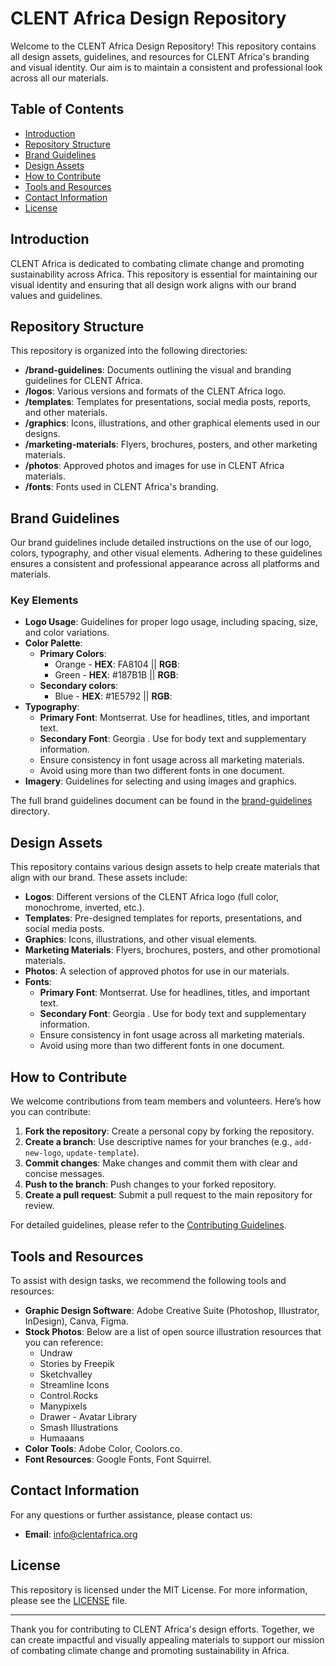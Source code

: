 # CLENT Africa Design Repository

Welcome to the CLENT Africa Design Repository! This repository contains all design assets, guidelines, and resources for CLENT Africa's branding and visual identity. Our aim is to maintain a consistent and professional look across all our materials.

## Table of Contents

- [Introduction](#introduction)
- [Repository Structure](#repository-structure)
- [Brand Guidelines](#brand-guidelines)
- [Design Assets](#design-assets)
- [How to Contribute](#how-to-contribute)
- [Tools and Resources](#tools-and-resources)
- [Contact Information](#contact-information)
- [License](#license)

## Introduction

CLENT Africa is dedicated to combating climate change and promoting sustainability across Africa. This repository is essential for maintaining our visual identity and ensuring that all design work aligns with our brand values and guidelines.

## Repository Structure

This repository is organized into the following directories:

- **/brand-guidelines**: Documents outlining the visual and branding guidelines for CLENT Africa.
- **/logos**: Various versions and formats of the CLENT Africa logo.
- **/templates**: Templates for presentations, social media posts, reports, and other materials.
- **/graphics**: Icons, illustrations, and other graphical elements used in our designs.
- **/marketing-materials**: Flyers, brochures, posters, and other marketing materials.
- **/photos**: Approved photos and images for use in CLENT Africa materials.
- **/fonts**: Fonts used in CLENT Africa's branding.

## Brand Guidelines

Our brand guidelines include detailed instructions on the use of our logo, colors, typography, and other visual elements. Adhering to these guidelines ensures a consistent and professional appearance across all platforms and materials.

### Key Elements

- **Logo Usage**: Guidelines for proper logo usage, including spacing, size, and color variations.
- **Color Palette**:
   * **Primary Colors**:
       * Orange - **HEX**: FA8104 || **RGB**:
       * Green -  **HEX**: #187B1B || **RGB**:
   * **Secondary colors**:
       * Blue - **HEX**: #1E5792 || **RGB**:
- **Typography**:
    * **Primary Font**: Montserrat. Use for headlines, titles, and important text.
    * **Secondary Font**: Georgia . Use for body text and supplementary information.
    *  Ensure consistency in font usage across all marketing materials.
    *  Avoid using more than two different fonts in one document.
- **Imagery**: Guidelines for selecting and using images and graphics.

The full brand guidelines document can be found in the [brand-guidelines](brand-guidelines/) directory.

## Design Assets

This repository contains various design assets to help create materials that align with our brand. These assets include:

- **Logos**: Different versions of the CLENT Africa logo (full color, monochrome, inverted, etc.).
- **Templates**: Pre-designed templates for reports, presentations, and social media posts.
- **Graphics**: Icons, illustrations, and other visual elements.
- **Marketing Materials**: Flyers, brochures, posters, and other promotional materials.
- **Photos**: A selection of approved photos for use in our materials.
- **Fonts**:
    * **Primary Font**: Montserrat. Use for headlines, titles, and important text.
    * **Secondary Font**: Georgia . Use for body text and supplementary information.
    *  Ensure consistency in font usage across all marketing materials.
    *  Avoid using more than two different fonts in one document.

## How to Contribute

We welcome contributions from team members and volunteers. Here’s how you can contribute:

1. **Fork the repository**: Create a personal copy by forking the repository.
2. **Create a branch**: Use descriptive names for your branches (e.g., `add-new-logo`, `update-template`).
3. **Commit changes**: Make changes and commit them with clear and concise messages.
4. **Push to the branch**: Push changes to your forked repository.
5. **Create a pull request**: Submit a pull request to the main repository for review.

For detailed guidelines, please refer to the [Contributing Guidelines](docs/CONTRIBUTING.md).

## Tools and Resources

To assist with design tasks, we recommend the following tools and resources:

- **Graphic Design Software**: Adobe Creative Suite (Photoshop, Illustrator, InDesign), Canva, Figma.
- **Stock Photos**: Below are a list of open source illustration resources that you can reference:
    * Undraw
    * Stories by Freepik
    * Sketchvalley
    * Streamline Icons
    * Control.Rocks
    * Manypixels
    * Drawer - Avatar Library
    * Smash Illustrations
    * Humaaans
- **Color Tools**: Adobe Color, Coolors.co.
- **Font Resources**: Google Fonts, Font Squirrel.

## Contact Information

For any questions or further assistance, please contact us:

- **Email**: info@clentafrica.org

## License

This repository is licensed under the MIT License. For more information, please see the [LICENSE](LICENSE) file.

---

Thank you for contributing to CLENT Africa's design efforts. Together, we can create impactful and visually appealing materials to support our mission of combating climate change and promoting sustainability in Africa.
